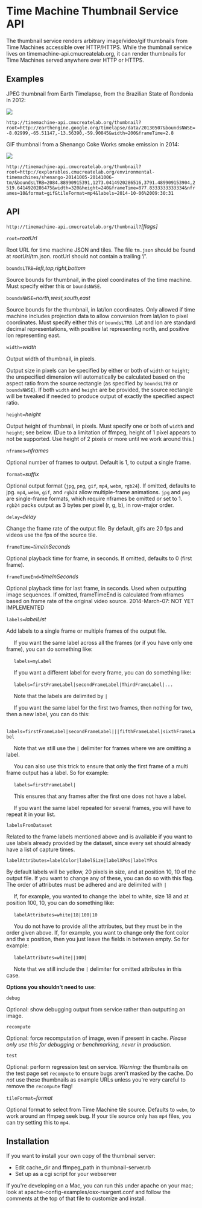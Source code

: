 Time Machine Thumbnail Service API
==================================

The thumbnail service renders arbitrary image/video/gif thumbnails from Time Machines accessible over HTTP/HTTPS.  While the thumbnail service lives on timemachine-api.cmucreatelab.org, it can render thumbnails for Time Machines served anywhere over HTTP or HTTPS.

Examples
--------

JPEG thumbnail from Earth Timelapse, from the Brazilian State of Rondonia in 2012:

<img src="http://timemachine-api.cmucreatelab.org/thumbnail?root=http://earthengine.google.org/timelapse/data/20130507&boundsNWSE=-8.02999,-65.51147,-13.56390,-59.90845&width=200&frameTime=2.8">

`http://timemachine-api.cmucreatelab.org/thumbnail?root=http://earthengine.google.org/timelapse/data/20130507&boundsNWSE=-8.02999,-65.51147,-13.56390,-59.90845&width=200&frameTime=2.8`

GIF thumbnail from a Shenango Coke Works smoke emission in 2014:

<img src="http://timemachine-api.cmucreatelab.org/thumbnail?root=http://explorables.cmucreatelab.org/environmental-timemachines/shenango-20141005-20141006-tm/&boundsLTRB=2084.88990915391,1273.0414920286516,3791.489909153904,2519.6414920286475&width=320&height=240&frameTime=877.8333333333334&nframes=10&format=gif&tileFormat=mp4&labels=2014-10-06%2009:30:31">

`http://timemachine-api.cmucreatelab.org/thumbnail?root=http://explorables.cmucreatelab.org/environmental-timemachines/shenango-20141005-20141006-tm/&boundsLTRB=2084.88990915391,1273.0414920286516,3791.489909153904,2519.6414920286475&width=320&height=240&frameTime=877.8333333333334&nframes=10&format=gif&tileFormat=mp4&labels=2014-10-06%2009:30:31`

API
---

`http://timemachine-api.cmucreatelab.org/thumbnail?`_[flags]_

`root=`_rootUrl_

Root URL for time machine JSON and tiles.  The file `tm.json` should be found at _rootUrl_/tm.json.  rootUrl should not contain a trailing ‘/’.

`boundsLTRB=`_left,top,right,bottom_

Source bounds for thumbnail, in the pixel coordinates of the time machine.  Must specify either this or `boundsNWSE`.

`boundsNWSE=`_north,west,south,east_

Source bounds for the thumbnail, in lat/lon coordinates.  Only allowed if time machine includes projection data to allow conversion from lat/lon to pixel coordinates.  Must specify either this or `boundsLTRB`.  Lat and lon are standard decimal representations, with positive lat representing north, and positive lon representing east.

`width=`_width_

Output width of thumbnail, in pixels.  

Output size in pixels can be specified by either or both of `width` or `height`;  the unspecified dimension will automatically be calculated based on the aspect ratio from the source rectangle (as specified by `boundsLTRB` or `boundsNWSE`).  If both `width` and `height` are be provided, the source rectangle will be tweaked if needed to produce output of exactly the specified aspect ratio.

`height=`_height_

Output height of thumbnail, in pixels.  Must specify one or both of `width` and `height`; see below.  (Due to a limitation of ffmpeg, height of 1 pixel appears to not be supported.  Use height of 2 pixels or more until we work around this.)

`nframes=`_nframes_

Optional number of frames to output.  Default is 1, to output a single frame.

`format=`_suffix_

Optional output format (`jpg`, `png`, `gif`, `mp4`, `webm`, `rgb24`).  If omitted, defaults to jpg.  `mp4`, `webm`, `gif`, and `rgb24` allow multiple-frame animations.  `jpg` and `png` are single-frame formats, which require nframes be omitted or set to 1.  `rgb24` packs output as 3 bytes per pixel (r, g, b), in row-major order.  

`delay=`_delay_

Change the frame rate of the output file. By default, gifs are 20 fps and videos use the fps of the source tile.

`frameTime=`_timeInSeconds_

Optional playback time for frame, in seconds.  If omitted, defaults to 0 (first frame).

`frameTimeEnd=`_timeInSeconds_

Optional playback time for last frame, in seconds.  Used when outputting image sequences.  If omitted, frameTimeEnd is calculated from nframes based on frame rate of the original video source.  2014-March-07: NOT YET IMPLEMENTED

`labels=`_labelList_

Add labels to a single frame or multiple frames of the output file.

&nbsp;&nbsp;&nbsp;&nbsp; If you want the same label across all the frames (or if you have only one frame), you can do something like:
 
&nbsp;&nbsp;&nbsp;&nbsp; `labels=myLabel`

&nbsp;&nbsp;&nbsp;&nbsp; If you want a different label for every frame, you can do something like:

&nbsp;&nbsp;&nbsp;&nbsp; `labels=firstFrameLabel|secondFrameLabel|ThirdFrameLabel|...`

&nbsp;&nbsp;&nbsp;&nbsp; Note that the labels are delimited by `|`

&nbsp;&nbsp;&nbsp;&nbsp; If you want the same label for the first two frames, then nothing for two, then a new label, you can do this:

&nbsp;&nbsp;&nbsp;&nbsp; `labels=firstFrameLabel|secondFrameLabel|||fifthFrameLabel|sixthFrameLabel`

&nbsp;&nbsp;&nbsp;&nbsp; Note that we still use the `|` delimiter for frames where we are omitting a label.
 
&nbsp;&nbsp;&nbsp;&nbsp; You can also use this trick to ensure that only the first frame of a multi frame output has a label. So for example:
 
&nbsp;&nbsp;&nbsp;&nbsp; `labels=firstFrameLabel|`
 
&nbsp;&nbsp;&nbsp;&nbsp; This ensures that any frames after the first one does not have a label. 

&nbsp;&nbsp;&nbsp;&nbsp; If you want the same label repeated for several frames, you will have to repeat it in your list.

`labelsFromDataset`

Related to the frame labels mentioned above and is available if you want to use labels already provided by the dataset, since every set should already have a list of capture times.

`labelAttributes=labelColor|labelSize|labelXPos|labelYPos`

By default labels will be yellow, 20 pixels in size, and at position 10, 10 of the output file. If you want to change any of these, you can do so with this flag. The order of attributes must be adhered and are delimited with `|`

&nbsp;&nbsp;&nbsp;&nbsp; If, for example, you wanted to change the label to white, size 18 and at position 100, 10, you can do something like:

&nbsp;&nbsp;&nbsp;&nbsp; `labelAttributes=white|18|100|10`

&nbsp;&nbsp;&nbsp;&nbsp; You do not have to provide all the attributes, but they must be in the order given above. If, for example, you want to change only the font color and the x position, then you just leave the fields in between empty. So for example:

&nbsp;&nbsp;&nbsp;&nbsp; `labelAttributes=white||100|`

&nbsp;&nbsp;&nbsp;&nbsp; Note that we still include the `|` delimiter for omitted attributes in this case.

**Options you shouldn’t need to use:**

`debug`

Optional: show debugging output from service rather than outputting an image.

`recompute`

Optional: force recomputation of image, even if present in cache.  _Please only use this for debugging or benchmarking, never in production._

`test`

Optional:  perform regression test on service.  _Warning:_ the thumbnails on the test page set `recompute` to ensure bugs aren't masked by the cache.  Do _not_ use these thumbnails as example URLs unless you're very careful to remove the `recompute` flag!

`tileFormat=`_format_

Optional format to select from Time Machine tile source.  Defaults to `webm`, to work around an ffmpeg seek bug.  If your tile source only has `mp4` files, you can try setting this to `mp4`.


Installation
------------

If you want to install your own copy of the thumbnail server:

- Edit cache_dir and ffmpeg_path in thumbnail-server.rb
- Set up as a cgi script for your webserver

If you're developing on a Mac, you can run this under apache on your mac; look at apache-config-examples/osx-rsargent.conf and follow the comments at the top of that file to customize and install.

